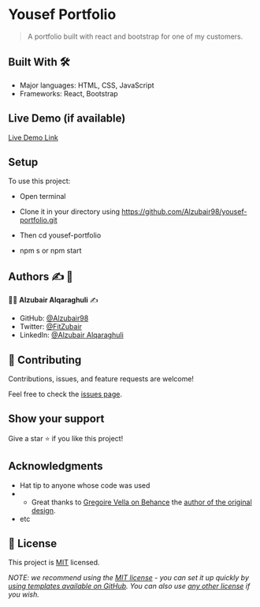

# Yousef Portfolio

> A portfolio built with react and bootstrap for one of my customers.

## Built With :hammer_and_wrench:

- Major languages: HTML, CSS, JavaScript
- Frameworks: React, Bootstrap


## Live Demo (if available)

[Live Demo Link](https://quiet-babka-389752.netlify.app/)

## Setup

To use this project:

- Open terminal
- Clone it in your directory using
  https://github.com/Alzubair98/yousef-portfolio.git
- Then cd yousef-portfolio

- npm s or npm start


## Authors :writing_hand: :busts_in_silhouette:

:man_technologist: **Alzubair Alqaraghuli** :writing_hand:

- GitHub: [@Alzubair98](https://github.com/Alzubair98)
- Twitter: [@FitZubair](https://twitter.com/FitZubair)
- LinkedIn: [@Alzubair Alqaraghuli](https://www.linkedin.com/in/alzubair-alqaraghuli-272918233/)

## 🤝 Contributing

Contributions, issues, and feature requests are welcome!

Feel free to check the [issues page](../../issues/).

## Show your support

Give a star ⭐️ if you like this project!

## Acknowledgments

- Hat tip to anyone whose code was used
- - Great thanks to [Gregoire Vella on Behance](https://www.behance.net/gregoirevella) the [author of the original design](https://www.behance.net/gallery/19759151/Snapscan-iOs-design-and-branding?tracking_source=).
- etc

## 📝 License

This project is [MIT](./LICENSE) licensed.

_NOTE: we recommend using the [MIT license](https://choosealicense.com/licenses/mit/) - you can set it up quickly by [using templates available on GitHub](https://docs.github.com/en/communities/setting-up-your-project-for-healthy-contributions/adding-a-license-to-a-repository). You can also use [any other license](https://choosealicense.com/licenses/) if you wish._
